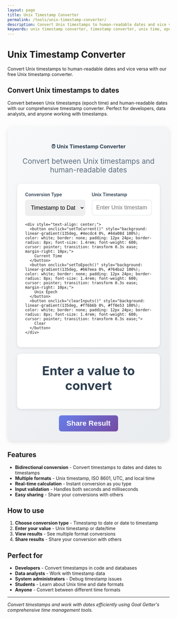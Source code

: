 ```yaml
---
layout: page
title: Unix Timestamp Converter
permalink: /tools/unix-timestamp-converter/
description: Convert Unix timestamps to human-readable dates and vice versa with our free Unix timestamp converter.
keywords: unix timestamp converter, timestamp converter, unix time, epoch time, date converter, time converter
---
```


# Unix Timestamp Converter

Convert Unix timestamps to human-readable dates and vice versa with our free Unix timestamp converter.

## Convert Unix timestamps to dates

Convert between Unix timestamps (epoch time) and human-readable dates with our comprehensive timestamp converter. Perfect for developers, data analysts, and anyone working with timestamps.

<div class="calculator-container" style="background: linear-gradient(135deg, #f8f9fa 0%, #e9ecef 100%); padding: 30px; border-radius: 16px; margin: 30px 0; box-shadow: 0 4px 12px rgba(0,0,0,0.1);">
  <div class="calculator-header" style="text-align: center; margin-bottom: 30px;">
    <h3 style="color: #2c3e50; margin-bottom: 10px;">⏰ Unix Timestamp Converter</h3>
    <p style="color: #5a6c7d; font-size: 1.4rem;">Convert between Unix timestamps and human-readable dates</p>
  </div>
  
  <div class="calculator-inputs" style="background: white; padding: 25px; border-radius: 12px; box-shadow: 0 2px 8px rgba(0,0,0,0.1); margin-bottom: 20px;">
    <div style="display: grid; grid-template-columns: 1fr 1fr; gap: 20px; margin-bottom: 20px;">
      <div>
        <label for="conversionType" style="display: block; font-weight: 600; color: #2c3e50; margin-bottom: 8px;">Conversion Type</label>
        <select id="conversionType" style="width: 100%; padding: 12px; border: 2px solid #e9ecef; border-radius: 8px; font-size: 1.1rem; transition: border-color 0.3s ease;" onchange="updateInputs()">
          <option value="timestamp-to-date">Timestamp to Date</option>
          <option value="date-to-timestamp">Date to Timestamp</option>
        </select>
      </div>
      <div>
        <label for="inputValue" style="display: block; font-weight: 600; color: #2c3e50; margin-bottom: 8px;" id="inputLabel">Unix Timestamp</label>
        <input type="text" id="inputValue" placeholder="Enter Unix timestamp" style="width: 100%; padding: 12px; border: 2px solid #e9ecef; border-radius: 8px; font-size: 1.1rem; transition: border-color 0.3s ease;" onchange="convertTimestamp()">
      </div>
    </div>
    
    <div style="text-align: center;">
      <button onclick="setToCurrent()" style="background: linear-gradient(135deg, #4ecdc4 0%, #44a08d 100%); color: white; border: none; padding: 12px 24px; border-radius: 8px; font-size: 1.4rem; font-weight: 600; cursor: pointer; transition: transform 0.3s ease; margin-right: 10px;">
        Current Time
      </button>
      <button onclick="setToEpoch()" style="background: linear-gradient(135deg, #667eea 0%, #764ba2 100%); color: white; border: none; padding: 12px 24px; border-radius: 8px; font-size: 1.4rem; font-weight: 600; cursor: pointer; transition: transform 0.3s ease; margin-right: 10px;">
        Unix Epoch
      </button>
      <button onclick="clearInputs()" style="background: linear-gradient(135deg, #ff6b6b 0%, #ff8e53 100%); color: white; border: none; padding: 12px 24px; border-radius: 8px; font-size: 1.4rem; font-weight: 600; cursor: pointer; transition: transform 0.3s ease;">
        Clear
      </button>
    </div>
  </div>
  
  <div class="result-display" style="text-align: center; padding: 30px; background: white; border-radius: 12px; box-shadow: 0 2px 8px rgba(0,0,0,0.1); margin-bottom: 20px;">
    <div id="conversionResult" style="font-size: 2.4rem; font-weight: 700; color: #2c3e50; margin-bottom: 20px;">
      Enter a value to convert
    </div>
    <div id="conversionDetails" style="display: grid; grid-template-columns: repeat(auto-fit, minmax(200px, 1fr)); gap: 15px;">
      <!-- Conversion details will be inserted here -->
    </div>
  </div>
  
  <div class="calculator-actions" style="text-align: center;">
    <button onclick="shareResult()" style="background: linear-gradient(135deg, #667eea 0%, #764ba2 100%); color: white; border: none; padding: 12px 24px; border-radius: 8px; font-size: 1.4rem; font-weight: 600; cursor: pointer;">
      Share Result
    </button>
  </div>
</div>

<script>
function updateInputs() {
  const type = document.getElementById('conversionType').value;
  const label = document.getElementById('inputLabel');
  const input = document.getElementById('inputValue');
  
  if (type === 'timestamp-to-date') {
    label.textContent = 'Unix Timestamp';
    input.placeholder = 'Enter Unix timestamp (e.g., 1640995200)';
    input.type = 'text';
  } else {
    label.textContent = 'Date & Time';
    input.placeholder = 'Select date and time';
    input.type = 'datetime-local';
  }
  
  convertTimestamp();
}

function convertTimestamp() {
  const type = document.getElementById('conversionType').value;
  const inputValue = document.getElementById('inputValue').value;
  
  if (!inputValue) {
    document.getElementById('conversionResult').innerHTML = 'Enter a value to convert';
    document.getElementById('conversionDetails').innerHTML = '';
    return;
  }
  
  let timestamp, date;
  
  try {
    if (type === 'timestamp-to-date') {
      timestamp = parseInt(inputValue);
      if (isNaN(timestamp)) {
        throw new Error('Invalid timestamp');
      }
      
      if (timestamp > 1000000000000) {
        date = new Date(timestamp);
      } else {
        date = new Date(timestamp * 1000);
      }
      
      if (isNaN(date.getTime())) {
        throw new Error('Invalid timestamp');
      }
      
    } else {
      date = new Date(inputValue);
      if (isNaN(date.getTime())) {
        throw new Error('Invalid date');
      }
      
      timestamp = Math.floor(date.getTime() / 1000);
    }
    
    displayResult(timestamp, date, type);
    
  } catch (error) {
    document.getElementById('conversionResult').innerHTML = 'Invalid input. Please check your format.';
    document.getElementById('conversionDetails').innerHTML = '';
  }
}

function displayResult(timestamp, date, type) {
  let resultText;
  if (type === 'timestamp-to-date') {
    resultText = date.toLocaleString('en-US', {
      weekday: 'long',
      year: 'numeric',
      month: 'long',
      day: 'numeric',
      hour: 'numeric',
      minute: '2-digit',
      second: '2-digit',
      hour12: true
    });
  } else {
    resultText = `Unix Timestamp: ${timestamp}`;
  }
  
  document.getElementById('conversionResult').innerHTML = resultText;
  
  const details = `
    <div style="background: #f8f9fa; padding: 15px; border-radius: 8px; text-align: center;">
      <div style="font-weight: 600; color: #2c3e50; margin-bottom: 8px;">Unix Timestamp</div>
      <div style="font-size: 1.8rem; font-weight: 700; color: #4ecdc4;">${timestamp}</div>
    </div>
    <div style="background: #f8f9fa; padding: 15px; border-radius: 8px; text-align: center;">
      <div style="font-weight: 600; color: #2c3e50; margin-bottom: 8px;">ISO 8601</div>
      <div style="font-size: 1.2rem; font-weight: 700; color: #667eea;">${date.toISOString()}</div>
    </div>
    <div style="background: #f8f9fa; padding: 15px; border-radius: 8px; text-align: center;">
      <div style="font-weight: 600; color: #2c3e50; margin-bottom: 8px;">UTC Time</div>
      <div style="font-size: 1.2rem; font-weight: 700; color: #4ecdc4;">${date.toUTCString()}</div>
    </div>
    <div style="background: #f8f9fa; padding: 15px; border-radius: 8px; text-align: center;">
      <div style="font-weight: 600; color: #2c3e50; margin-bottom: 8px;">Local Time</div>
      <div style="font-size: 1.2rem; font-weight: 700; color: #667eea;">${date.toLocaleString()}</div>
    </div>
  `;
  
  document.getElementById('conversionDetails').innerHTML = details;
}

function setToCurrent() {
  const now = new Date();
  const type = document.getElementById('conversionType').value;
  
  if (type === 'timestamp-to-date') {
    const timestamp = Math.floor(now.getTime() / 1000);
    document.getElementById('inputValue').value = timestamp.toString();
  } else {
    const localDateTime = now.toISOString().slice(0, 16);
    document.getElementById('inputValue').value = localDateTime;
  }
  
  convertTimestamp();
}

function setToEpoch() {
  const type = document.getElementById('conversionType').value;
  
  if (type === 'timestamp-to-date') {
    document.getElementById('inputValue').value = '0';
  } else {
    const epochDate = new Date(0);
    const localDateTime = epochDate.toISOString().slice(0, 16);
    document.getElementById('inputValue').value = localDateTime;
  }
  
  convertTimestamp();
}

function clearInputs() {
  document.getElementById('inputValue').value = '';
  document.getElementById('conversionResult').innerHTML = 'Enter a value to convert';
  document.getElementById('conversionDetails').innerHTML = '';
}

function shareResult() {
  const type = document.getElementById('conversionType').value;
  const inputValue = document.getElementById('inputValue').value;
  
  if (!inputValue) {
    alert('Please enter a value to convert first');
    return;
  }
  
  let timestamp, date;
  
  try {
    if (type === 'timestamp-to-date') {
      timestamp = parseInt(inputValue);
      if (timestamp > 1000000000000) {
        date = new Date(timestamp);
      } else {
        date = new Date(timestamp * 1000);
      }
    } else {
      date = new Date(inputValue);
      timestamp = Math.floor(date.getTime() / 1000);
    }
    
    const dateString = date.toLocaleString();
    const shareText = `Unix timestamp ${timestamp} = ${dateString}. Convert timestamps: ${window.location.href}`;
    
    if (navigator.share) {
      navigator.share({
        title: 'Unix Timestamp Converter',
        text: shareText,
        url: window.location.href
      });
    } else {
      navigator.clipboard.writeText(shareText).then(() => {
        alert('Result copied to clipboard!');
      });
    }
  } catch (error) {
    alert('Please enter a valid value first');
  }
}

// Initialize
document.addEventListener('DOMContentLoaded', function() {
  updateInputs();
});
</script>

## Features

- **Bidirectional conversion** - Convert timestamps to dates and dates to timestamps
- **Multiple formats** - Unix timestamp, ISO 8601, UTC, and local time
- **Real-time calculation** - Instant conversion as you type
- **Input validation** - Handles both seconds and milliseconds
- **Easy sharing** - Share your conversions with others

## How to use

1. **Choose conversion type** - Timestamp to date or date to timestamp
2. **Enter your value** - Unix timestamp or date/time
3. **View results** - See multiple format conversions
4. **Share results** - Share your conversion with others

## Perfect for

- **Developers** - Convert timestamps in code and databases
- **Data analysts** - Work with timestamp data
- **System administrators** - Debug timestamp issues
- **Students** - Learn about Unix time and date formats
- **Anyone** - Convert between different time formats

---

*Convert timestamps and work with dates efficiently using Goal Getter's comprehensive time management tools.*